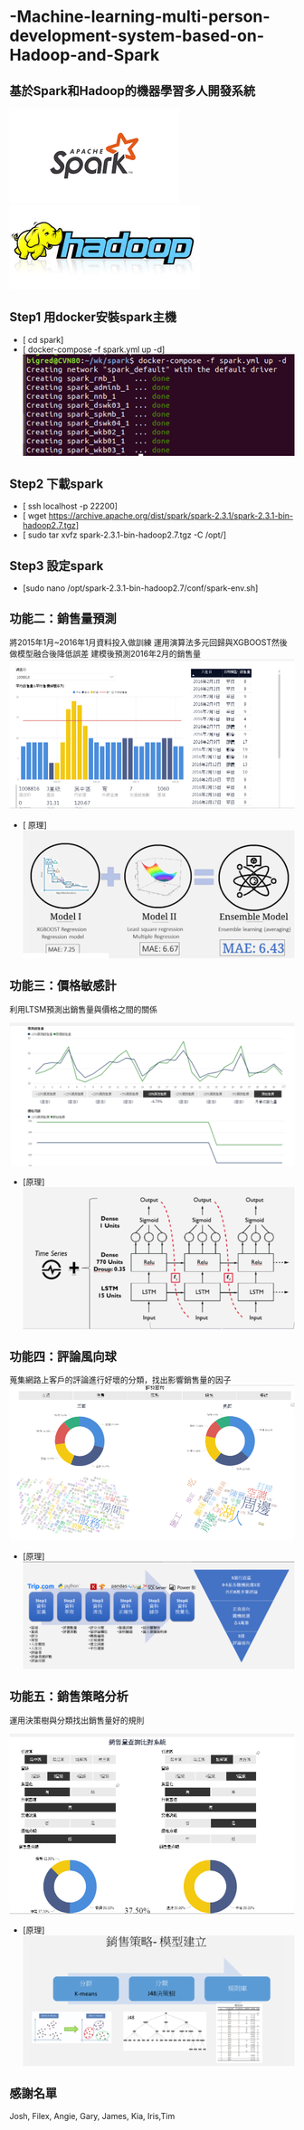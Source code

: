 # -Machine-learning-multi-person-development-system-based-on-Hadoop-and-Spark
## 基於Spark和Hadoop的機器學習多人開發系統


![image](https://github.com/mv123453715/-Machine-learning-multi-person-development-system-based-on-Hadoop-and-Spark/blob/master/spark.png)
![image](https://github.com/mv123453715/-Machine-learning-multi-person-development-system-based-on-Hadoop-and-Spark/blob/master/hadoop.jpg)
 
## Step1 用docker安裝spark主機
+ [ cd spark]
+ [ docker-compose -f spark.yml up -d]
![image](https://github.com/mv123453715/-Machine-learning-multi-person-development-system-based-on-Hadoop-and-Spark/blob/master/docker.png)


## Step2 下載spark
+ [ ssh localhost -p 22200]
+ [ wget https://archive.apache.org/dist/spark/spark-2.3.1/spark-2.3.1-bin-hadoop2.7.tgz]
+ [ sudo tar xvfz spark-2.3.1-bin-hadoop2.7.tgz -C /opt/]

## Step3 設定spark
+ [sudo nano /opt/spark-2.3.1-bin-hadoop2.7/conf/spark-env.sh]



## 功能二：銷售量預測
將2015年1月~2016年1月資料投入做訓練
運用演算法多元回歸與XGBOOST然後做模型融合後降低誤差
建模後預測2016年2月的銷售量
![image](https://github.com/mv123453715/Sales-volume-forecasting-and-analysis-system/blob/master/%E9%8A%B7%E5%94%AE%E9%87%8F%E9%A0%90%E6%B8%AC.PNG)
 
+ [ 原理]
![image](https://github.com/mv123453715/Sales-volume-forecasting-and-analysis-system/blob/master/%E9%8A%B7%E5%94%AE%E9%87%8F%E9%A0%90%E6%B8%AC%E5%8E%9F%E7%90%86.PNG)
 
## 功能三：價格敏感計
利用LTSM預測出銷售量與價格之間的關係

![image](https://github.com/mv123453715/Sales-volume-forecasting-and-analysis-system/blob/master/%E5%83%B9%E6%A0%BC%E6%95%8F%E6%84%9F%E8%A8%88.PNG)

+ [原理]
![image](https://github.com/mv123453715/Sales-volume-forecasting-and-analysis-system/blob/master/%E5%83%B9%E6%A0%BC%E6%95%8F%E6%84%9F%E8%A8%88%E5%8E%9F%E7%90%86.PNG)

## 功能四：評論風向球
蒐集網路上客戶的評論進行好壞的分類，找出影響銷售量的因子
![image](https://github.com/mv123453715/Sales-volume-forecasting-and-analysis-system/blob/master/%E8%A9%95%E8%AB%96%E9%A2%A8%E5%90%91%E7%90%83.PNG)

+ [原理]
![image](https://github.com/mv123453715/Sales-volume-forecasting-and-analysis-system/blob/master/%E8%A9%95%E8%AB%96%E9%A2%A8%E5%90%91%E7%90%83%20%E5%8E%9F%E7%90%86.PNG)

## 功能五：銷售策略分析
運用決策樹與分類找出銷售量好的規則

![image](https://github.com/mv123453715/Sales-volume-forecasting-and-analysis-system/blob/master/%E9%8A%B7%E5%94%AE%E7%AD%96%E7%95%A5.PNG)


+ [原理]
![image](https://github.com/mv123453715/Sales-volume-forecasting-and-analysis-system/blob/master/%E9%8A%B7%E5%94%AE%E7%AD%96%E7%95%A5%E5%8E%9F%E7%90%86.PNG)

## 感謝名單
Josh, Filex, Angie, Gary, James, Kia, Iris,Tim

